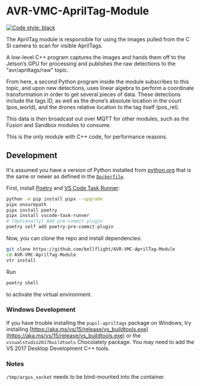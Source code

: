 # AVR-VMC-AprilTag-Module

[![Code style: black](https://img.shields.io/badge/code%20style-black-000000.svg)](https://github.com/psf/black)

The AprilTag module is responsible for using the images pulled from the C
SI camera to scan for visible AprilTags.

A low-level C++ program captures the images and hands them off to the
Jetson’s GPU for processing and publishes the raw detections to the
"avr/apriltags/raw" topic.

From here, a second Python program inside the module subscribes to this topic,
and upon new detections, uses linear algebra to perform a coordinate
transformation in order to get several pieces of data. These detections
include the tags ID, as well as the drone’s absolute location in the court
(pos_world), and the drones relative location to the tag itself (pos_rel).

This data is then broadcast out over MQTT for other modules,
such as the Fusion and Sandbox modules to consume.

This is the only module with C++ code, for performance reasons.

## Development

It's assumed you have a version of Python installed from
[python.org](https://python.org) that is the same or newer as
defined in the [`Dockerfile`](Dockerfile).

First, install [Poetry](https://python-poetry.org/) and
[VS Code Task Runner](https://pypi.org/project/vscode-task-runner/):

```bash
python -m pip install pipx --upgrade
pipx ensurepath
pipx install poetry
pipx install vscode-task-runner
# (Optionally) Add pre-commit plugin
poetry self add poetry-pre-commit-plugin
```

Now, you can clone the repo and install dependencies:

```bash
git clone https://github.com/bellflight/AVR-VMC-AprilTag-Module
cd AVR-VMC-AprilTag-Module
vtr install
```

Run

```bash
poetry shell
```

to activate the virtual environment.

### Windows Development

If you have trouble installing the `pupil-apriltags` package on Windows,
try installing
[https://aka.ms/vs/15/release/vs_buildtools.exe](https://aka.ms/vs/15/release/vs_buildtools.exe)
or the `visualstudio2017buildtools` Chocolately package.
You may need to add the VS 2017 Desktop Development C++ tools.

### Notes

`/tmp/argus_socket` needs to be bind-mounted into the container.
